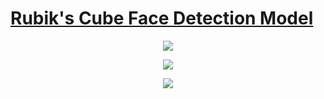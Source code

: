 # [Rubik's Cube Face Detection Model](https://github.com/Hemant-Mulchandani/Rubiks-Cube-Face-Detection-Model)

<p align="center">
 
<img src="https://user-images.githubusercontent.com/89768465/194771951-de426a39-4a8e-46e9-a167-9c3bd672f39b.gif">
</p>
<p align="center">
<img src="https://user-images.githubusercontent.com/89768465/194772094-c56c292f-c245-47c1-8d46-9b4c9305afb0.gif">
</p>
<p align="center">
<img src="https://user-images.githubusercontent.com/89768465/194772007-948fac47-29b7-45e9-906f-61e4201c2f99.gif">
</p>
